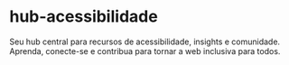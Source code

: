 # hub-acessibilidade
Seu hub central para recursos de acessibilidade, insights e comunidade. Aprenda, conecte-se e contribua para tornar a web inclusiva para todos.
